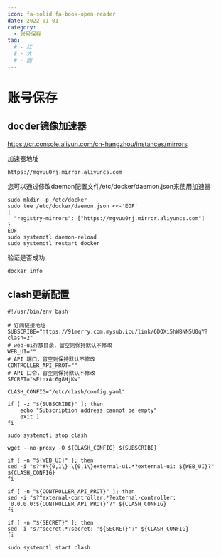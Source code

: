 ```yaml
---
icon: fa-solid fa-book-open-reader
date: 2022-01-01
category:
  - 账号保存
tag:
  # - 红
  # - 大
  # - 圆
---
```


# 账号保存


## docder镜像加速器
https://cr.console.aliyun.com/cn-hangzhou/instances/mirrors

加速器地址
```
https://mgvuu0rj.mirror.aliyuncs.com
```
您可以通过修改daemon配置文件/etc/docker/daemon.json来使用加速器

```
sudo mkdir -p /etc/docker
sudo tee /etc/docker/daemon.json <<-'EOF'
{
  "registry-mirrors": ["https://mgvuu0rj.mirror.aliyuncs.com"]
}
EOF
sudo systemctl daemon-reload
sudo systemctl restart docker
```
验证是否成功
```
docker info
```

## clash更新配置
```
#!/usr/bin/env bash

# 订阅链接地址
SUBSCRIBE="https://91merry.com.mysub.icu/link/6DOXi5hW8NN5U0qY?clash=2"
# web-ui存放目录，留空则保持默认不修改
WEB_UI=""
# API 端口，留空则保持默认不修改
CONTROLLER_API_PROT=""
# API 口令，留空则保持默认不修改
SECRET="sEtnxAc6g8HjKw"

CLASH_CONFIG="/etc/clash/config.yaml"

if [ -z "${SUBSCRIBE}" ]; then
    echo "Subscription address cannot be empty"
    exit 1
fi

sudo systemctl stop clash

wget --no-proxy -O ${CLASH_CONFIG} ${SUBSCRIBE}

if [ -n "${WEB_UI}" ]; then
sed -i "s?^#\{0,1\} \{0,1\}external-ui.*?external-ui: ${WEB_UI}?" ${CLASH_CONFIG}
fi

if [ -n "${CONTROLLER_API_PROT}" ]; then
sed -i "s?^external-controller.*?external-controller: '0.0.0.0:${CONTROLLER_API_PROT}'?" ${CLASH_CONFIG}
fi

if [ -n "${SECRET}" ]; then
sed -i "s?^secret.*?secret: '${SECRET}'?" ${CLASH_CONFIG}
fi

sudo systemctl start clash
```